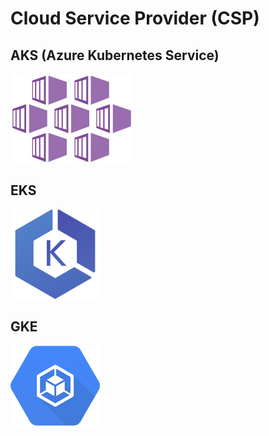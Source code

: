 # Cloud Service Provider (CSP)

## AKS (Azure Kubernetes Service)

<a href="CSP/AKS/README.md">![](extra/aks.jpg)</a>

## EKS

<a href="CSP/EKS/README.md">![](extra/eks.png)</a>

## GKE

<a href="CSP/GKE/README.md">![](extra/gke.jpg)</a>